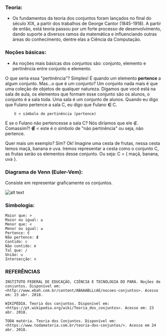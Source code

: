 ### Teoria:

  * Os fundamentos da teoria dos conjuntos foram lançados no final do século XIX, a partir dos trabalhos de George Cantor (1845-1918).
  A partir de então, está teoria passou por um forte processo de desenvolvimento, dando suporte a diversos ramos da matemática e influenciando
  outras áreas do conhecimento, dentre elas a Ciência da Computação.

### Noções básicas:

   * As noções mais básicas dos conjuntos são: conjunto, elemento e pertinência entre conjunto e elemento.
 
O que seria essa "pertinência"? Simples! É quando um elemento <b>pertence</b> a algum conjunto. Mas...o que é um conjunto? Um conjunto nada mais é que uma coleção de objetos de qualquer natureza. Digamos que você está na sala de aula, os elementos que formam esse conjunto são os alunos, o conjunto é a sala toda. Uma sala é um conjunto de alunos. Quando eu digo que Fulano pertence a sala C, eu digo que Fulano **∈** C.
   
        ∈ < símbolo de pertinência (pertence)
     
E se o Fulano não pertencesse a sala C? Nós diríamos que ele ∉. Comassim?! **∉** < este é o símbolo de "não pertinência" ou seja, não pertence.

Quer mais um exemplo? Sim? Ok! Imagine uma cesta de frutas, nessa cesta temos maçã, banana e uva. Iremos representar a cesta como o conjunto C, as frutas serão os elementos desse conjunto. Ou seja: C = { maçã, banana, uva }.

### Diagrama de Venn (Euler-Vem):

Consiste em representar graficamente os conjuntos.

![alt text](https://raw.githubusercontent.com/ranielcsar/Matematica/master/imagens/digramaVenn.png "Diagrama de Venn")	
	

### Simbologia:

	Maior que: >
	Maior ou igual: ≥
	Menor que: <
	Menor ou igual: ≤
	Pertence: ∈
	Não pertence: ∉
	Contido: ⊂
	Não contido: ⊄
	Tal que: /
	União: ∪
	Intersecção: ∩

### REFERÊNCIAS

	INSTITUTO FEDERAL DE EDUCAÇÃO, CIÊNCIA E TECNOLOGIA DO PARÁ. Noções de conjuntos. Disponível em: <http://www.ebah.com.br/content/ABAAABLLcAE/nocoes-conjuntos>. Acesso em: 23 abr. 2018.

	WIKIPÉDIA. Teoria dos conjuntos. Disponível em: <https://pt.wikipedia.org/wiki/Teoria_dos_conjuntos>. Acesso em: 23 abr. 2018.
	
	TODA matéria. Teoria dos Conjuntos. Disponível em: <https://www.todamateria.com.br/teoria-dos-conjuntos/>. Acesso em 24 abr. 2018.
